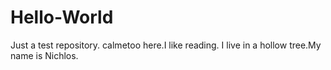 # Hello-World
Just a test repository.
calmetoo here.I like reading.
I live in a hollow tree.My name is Nichlos.


